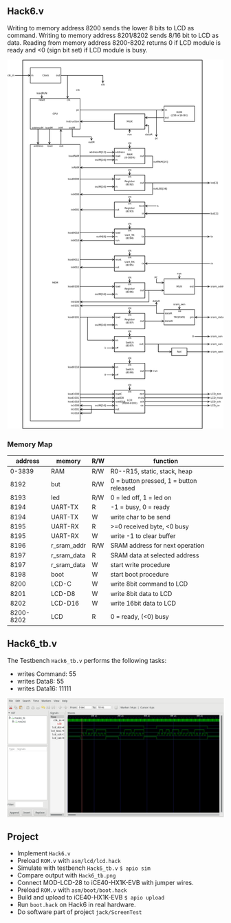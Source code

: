 ## Hack6.v
Writing to memory address 8200 sends the lower 8 bits to LCD as command. Writing to memory address 8201/8202 sends 8/16 bit to LCD as data. Reading from memory address 8200-8202 returns 0 if LCD module is ready and <0 (sign bit set) if LCD module is busy.

![](Hack6.png)

### Memory Map

 |address | memory|R/W|function|
 |-|-|-|-|
 |0-3839  | RAM|R/W|R0--R15, static, stack, heap|
 | 8192    | but|R/W|0 = button pressed, 1 = button released|
 | 8193    | led|R/W|0 = led off, 1 = led on|
 | 8194    | UART-TX|R|-1 = busy, 0 = ready|
 | 8194    | UART-TX|W|write char to be send|
 | 8195    | UART-RX|R|>=0 received byte, <0 busy|
 | 8195    | UART-RX|W|write -1 to clear buffer|
 |8196|r_sram_addr|R/W|SRAM address for next operation|
 |8197|r_sram_data|R|SRAM data at selected address|
 |8197|r_sram_data|W|start write procedure|
 |8198|boot|W|start boot procedure|
 |8200|LCD-C|W|write 8bit command to LCD|
 |8201|LCD-D8|W|write 8bit data to LCD|
 |8202|LCD-D16|W|write 16bit data to LCD|
 |8200-8202|LCD|R|0 = ready, (<0) busy|


## Hack6_tb.v
The Testbench `Hack6_tb.v` performs the following tasks:
* writes Command: 55
* writes Data8: 55
* writes Data16: 11111

![](Hack6_tb.png)

## Project

* Implement `Hack6.v`
* Preload `ROM.v` with `asm/lcd/lcd.hack`
* Simulate with testbench `Hack6_tb.v`
`$ apio sim`
* Compare output with `Hack6_tb.png`
* Connect MOD-LCD-28 to iCE40-HX1K-EVB with jumper wires.
* Preload `ROM.v` with `asm/boot/boot.hack`
* Build and upload to iCE40-HX1K-EVB
 `$ apio upload`
* Run `boot.hack` on Hack6 in real hardware.
* Do software part of project `jack/ScreenTest`
